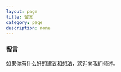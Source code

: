 ```yaml
---
layout: page
title: 留言
category: page
description: none
---
```


<div id="board" class="bd_wp">
<h3>留言</h3>
<p class="bd_intro">如果你有什么好的建议和想法，欢迎向我们倾述。</p>
<div id="disqus_thread"></div>
</div>
